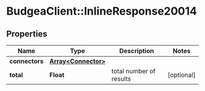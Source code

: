 # BudgeaClient::InlineResponse20014

## Properties
Name | Type | Description | Notes
------------ | ------------- | ------------- | -------------
**connectors** | [**Array&lt;Connector&gt;**](Connector.md) |  | 
**total** | **Float** | total number of results | [optional] 


